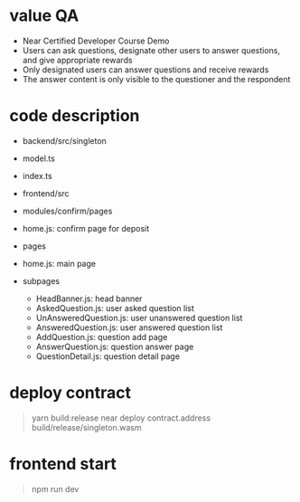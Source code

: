 # value QA
- Near Certified Developer Course Demo
- Users can ask questions, designate other users to answer questions, and give appropriate rewards
- Only designated users can answer questions and receive rewards
- The answer content is only visible to the questioner and the respondent

# code description
- backend/src/singleton
 - model.ts 
 - index.ts


- frontend/src
 - modules/confirm/pages
  - home.js: confirm page for deposit
 - pages
  - home.js: main page
  - subpages
    - HeadBanner.js: head banner
    - AskedQuestion.js: user asked question list
    - UnAnsweredQuestion.js: user unanswered question list
    - AnsweredQuestion.js: user answered question list
    - AddQuestion.js: question add page
    - AnswerQuestion.js: question answer page
    - QuestionDetail.js: question detail page

# deploy contract
> yarn build:release
> near deploy contract.address build/release/singleton.wasm

# frontend start
> npm run dev